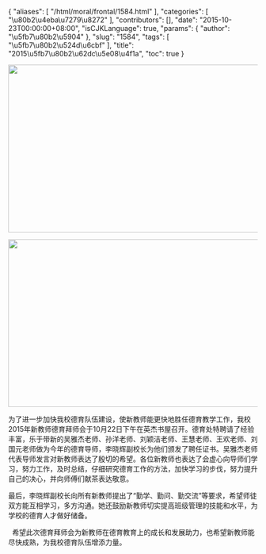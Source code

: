{
    "aliases": [
        "/html/moral/frontal/1584.html"
    ],
    "categories": [
        "\u80b2\u4eba\u7279\u8272"
    ],
    "contributors": [],
    "date": "2015-10-23T00:00:00+08:00",
    "isCJKLanguage": true,
    "params": {
        "author": "\u5fb7\u80b2\u5904"
    },
    "slug": "1584",
    "tags": [
        "\u5fb7\u80b2\u524d\u6cbf"
    ],
    "title": "2015\u5fb7\u80b2\u62dc\u5e08\u4f1a",
    "toc": true
}


<img
    src="https://cdn.tfls.online/mirror/full/2c44203003ba9d6da236ae703068ee26b1bc1d15.jpg"
    style="display:block;margin-left:auto;margin-right:auto;"
    decoding="async"
    fetchpriority="auto"
    loading="lazy"
    height="338"
    width="600"
/>





<img
    src="https://cdn.tfls.online/mirror/full/11b5a1419e864d32806996ab38d337d74c07e784.jpg"
    style="display:block;margin-left:auto;margin-right:auto;"
    decoding="async"
    fetchpriority="auto"
    loading="lazy"
    height="338"
    width="600"
/>




  





为了进一步加快我校德育队伍建设，使新教师能更快地胜任德育教学工作，我校2015年新教师德育拜师会于10月22日下午在英杰书屋召开。德育处特聘请了经验丰富，乐于带新的吴雅杰老师、孙洋老师、刘颖洁老师、王慧老师、王欢老师、刘国元老师做为今年的德育导师，李晓辉副校长为他们颁发了聘任证书。吴雅杰老师代表导师发言对新教师表达了殷切的希望。各位新教师也表达了会虚心向导师们学习，努力工作，及时总结，仔细研究德育工作的方法，加快学习的步伐，努力提升自己的决心，并向师傅们献茶表达敬意。




最后，李晓辉副校长向所有新教师提出了“勤学、勤问、勤交流”等要求，希望师徒双方能互相学习，多方沟通。她还鼓励新教师切实提高班级管理的技能和水平，为学校的德育人才做好储备。




  希望此次德育拜师会为新教师在德育教育上的成长和发展助力，也希望新教师能尽快成熟，为我校德育队伍增添力量。




 




 









                                                                                              









  



